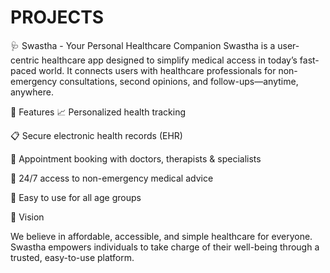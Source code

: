 # PROJECTS
🩺 Swastha - Your Personal Healthcare Companion
Swastha is a user-centric healthcare app designed to simplify medical access in today’s fast-paced world. It connects users with healthcare professionals for non-emergency consultations, second opinions, 
and follow-ups—anytime, anywhere.

🚀 Features
📈 Personalized health tracking

📋 Secure electronic health records (EHR)

📅 Appointment booking with doctors, therapists & specialists

💬 24/7 access to non-emergency medical advice

🧓 Easy to use for all age groups

🎯 Vision

We believe in affordable, accessible, and simple healthcare for everyone. Swastha empowers individuals to take charge of their well-being through a trusted, easy-to-use platform.

